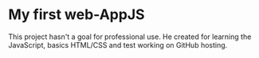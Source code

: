 # My first web-AppJS
This project hasn't a goal for professional use.
He created for learning the JavaScript, basics HTML/CSS and test working on GitHub hosting.